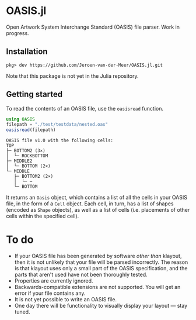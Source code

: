 # OASIS.jl

Open Artwork System Interchange Standard (OASIS) file parser. Work in progress.

## Installation

```
pkg> dev https://github.com/Jeroen-van-der-Meer/OASIS.jl.git
```

Note that this package is not yet in the Julia repository.

## Getting started

To read the contents of an OASIS file, use the `oasisread` function.

```julia
using OASIS
filepath = "./test/testdata/nested.oas"
oasisread(filepath)
```

```
OASIS file v1.0 with the following cells: 
TOP
├─ BOTTOM2 (3×)
│  └─ ROCKBOTTOM
├─ MIDDLE2
│  └─ BOTTOM (2×)
└─ MIDDLE
   ├─ BOTTOM2 (2×)
   │  └─ ⋯
   └─ BOTTOM
```

It returns an `Oasis` object, which contains a list of all the cells in your OASIS file, in the form of a `Cell` object. Each cell, in turn, has a list of shapes (encoded as `Shape` objects), as well as a list of cells (i.e. placements of other cells within the specified cell).

# To do

- If your OASIS file has been generated by software *other than* klayout, then it is not
  unlikely that your file will be parsed incorrectly. The reason is that klayout uses only a
  small part of the OASIS specification, and the parts that aren't used have not been thoroughly
  tested.
- Properties are currently ignored.
- Backwards-compatible extensions are not supported. You will get an error if your file contains
  any.
- It is not yet possible to write an OASIS file.
- One day there will be functionality to visually display your layout &mdash; stay tuned.
